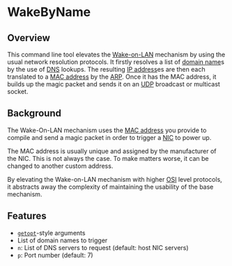 WakeByName
==
Overview
--
This command line tool elevates the [Wake-on-LAN](<https://en.wikipedia.org/wiki/Wake-on-lan>) mechanism by using the usual network resolution protocols. It firstly resolves a list of [domain name](<https://en.wikipedia.org/wiki/Domain_name>)s by the use of [DNS](<https://en.wikipedia.org/wiki/Domain_Name_System> "Domain Name System") lookups. The resulting [IP address](<https://en.wikipedia.org/wiki/IP_address> "Internet Protocol address")es are then each translated to a [MAC address](<https://en.wikipedia.org/wiki/MAC_address> "Media Access Control address") by the [ARP](<https://en.wikipedia.org/wiki/Address_Resolution_Protocol> "Address Resolution Protocol"). Once it has the MAC address, it builds up the magic packet and sends it on an [UDP](<https://en.wikipedia.org/wiki/User_Datagram_Protocol> "User Datagram Protocol") broadcast or multicast socket.

Background
--
The Wake-On-LAN mechanism uses the [MAC address](<https://en.wikipedia.org/wiki/MAC_address> "Media Access Control address") you provide to compile and send a magic packet in order to trigger a [NIC](<https://en.wikipedia.org/wiki/Network_interface_controller> "Network Interface Controller") to power up.

The MAC address is usually unique and assigned by the manufacturer of the NIC. This is not always the case. To make matters worse, it can be changed to another custom address.

By elevating the Wake-on-LAN mechanism with higher [OSI](<https://en.wikipedia.org/wiki/OSI_model> "Open Systems Interconnection") level protocols, it abstracts away the complexity of maintaining the usability of the base mechanism.

Features
--
* [`getopt`](<https://en.wikipedia.org/wiki/Getopt>)-style arguments
* List of domain names to trigger
* `n`: List of DNS servers to request (default: host NIC servers)
* `p`: Port number (default: 7)
